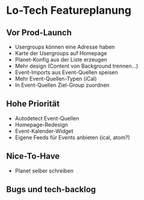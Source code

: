 Lo-Tech Featureplanung
======================

Vor Prod-Launch
---------------

* Usergroups können eine Adresse haben
* Karte der Usergroups auf Homepage
* Planet-Konfig aus der Liste erzeugen
* Mehr design (Content von Background trennen...)
* Event-Imports aus Event-Quellen speisen
* Mehr Event-Quellen-Typen (iCal)
* In Event-Quellen Ziel-Group zuordnen

Hohe Priorität
--------------
* Autodetect Event-Quellen
* Homepage-Redesign
* Event-Kalender-Widget
* Eigene Feeds für Events anbieten (ical, atom?)

Nice-To-Have
------------

* Planet selber schreiben


Bugs und tech-backlog
---------------------


